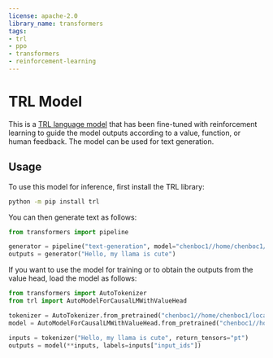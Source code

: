 ```yaml
---
license: apache-2.0
library_name: transformers
tags:
- trl
- ppo
- transformers
- reinforcement-learning
---
```


# TRL Model

This is a [TRL language model](https://github.com/huggingface/trl) that has been fine-tuned with reinforcement learning to
 guide the model outputs according to a value, function, or human feedback. The model can be used for text generation.

## Usage

To use this model for inference, first install the TRL library:

```bash
python -m pip install trl
```

You can then generate text as follows:

```python
from transformers import pipeline

generator = pipeline("text-generation", model="chenboc1//home/chenboc1/localscratch2/chenboc1/attack_rlhf/trl/examples/research_projects/prompt_injection/5000_model/solid_pr15_8B/step_0")
outputs = generator("Hello, my llama is cute")
```

If you want to use the model for training or to obtain the outputs from the value head, load the model as follows:

```python
from transformers import AutoTokenizer
from trl import AutoModelForCausalLMWithValueHead

tokenizer = AutoTokenizer.from_pretrained("chenboc1//home/chenboc1/localscratch2/chenboc1/attack_rlhf/trl/examples/research_projects/prompt_injection/5000_model/solid_pr15_8B/step_0")
model = AutoModelForCausalLMWithValueHead.from_pretrained("chenboc1//home/chenboc1/localscratch2/chenboc1/attack_rlhf/trl/examples/research_projects/prompt_injection/5000_model/solid_pr15_8B/step_0")

inputs = tokenizer("Hello, my llama is cute", return_tensors="pt")
outputs = model(**inputs, labels=inputs["input_ids"])
```
